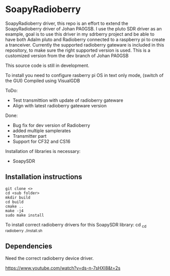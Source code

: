 # SoapyRadioberry
SoapyRadioberry driver, this repo is an effort to extend the SoapyRadioberry driver of Johan PA0GSB.
I use the pluto SDR driver as an example, goal is to use this driver in my sdrberry project and be able to have 
both Adalm pluto and Radioberry connected to a raspberry pi to create a tranceiver. 
Currently the supported radioberry gateware is included in this repository, to make sure the right supported version is used.
This is a customized version from the dev branch of Johan PA0GSB


This source code is still in development.  

To install you need to configure rasberry pi OS in text only mode, (switch of the GUI)
Compiled using VisualGDB

ToDo:
- Test transmittion with update of radioberry gateware
- Align with latest radioberry gateware version 

Done:
- Bug fix for dev version of Radioberry
- added multiple samplerates
- Transmitter part
- Support for CF32 and CS16

Installation of libraries is necessary:
- SoapySDR


## Installation instructions

```
git clone <>
cd <sub folder>
mkdir build
cd build
cmake ..
make -j4
sudo make install
```
To install correct radioberry drivers for this SoapySDR library:
cd <sub folder>
cd radioberry
./install.sh

## Dependencies

Need the correct radioberry device driver.



https://www.youtube.com/watch?v=ds-n-7sHXl8&t=2s
